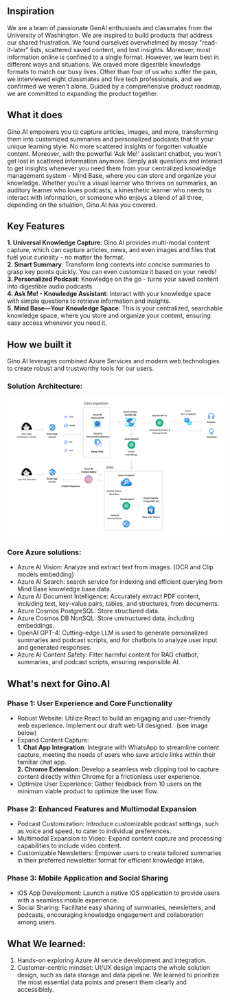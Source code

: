 ## Inspiration
We are a team of passionate GenAI enthusiasts and classmates from the University of Washington. We are inspired to build products that address our shared frustration. 
We found ourselves overwhelmed by messy "read-it-later" lists, scattered saved content, and lost insights. Moreover, most information online is confined to a single format. However, we learn best in different ways and situations. We craved more digestible knowledge formats to match our busy lives.
Other than four of us who suffer the pain, we interviewed eight classmates and five tech professionals, and we confirmed we weren't alone.
Guided by a comprehensive product roadmap, we are committed to expanding the product together.

## What it does
Gino.AI empowers you to capture articles, images, and more, transforming them into customized summaries and personalized podcasts that fit your unique learning style. No more scattered insights or forgotten valuable content.
Moreover, with the powerful 'Ask Me!' assistant chatbot, you won't get lost in scattered information anymore. Simply ask questions and interact to get insights whenever you need them from your centralized knowledge management system - Mind Base, where you can store and organize your knowledge.
Whether you're a visual learner who thrives on summaries, an auditory learner who loves podcasts, a kinesthetic learner who needs to interact with information, or someone who enjoys a blend of all three, depending on the situation, Gino.AI has you covered.
## Key Features <br>
**1. Universal Knowledge Capture**:  Gino.AI provides multi-modal content capture, which can capture articles, news, and even images and files that fuel your curiosity – no matter the format.  
**2. Smart Summary**:  Transform long contexts into concise summaries to grasp key points quickly. You can even customize it based on your needs!  
**3. Personalized Podcast**:
Knowledge on the go - turns your saved content into digestible audio podcasts.  
**4. Ask Me! - Knowledge Assistant**:
Interact with your knowledge space with simple questions to retrieve information and insights.  
**5. Mind Base—Your Knowledge Space**:
This is your centralized, searchable knowledge space, where you store and organize your content, ensuring easy access whenever you need it.  

## How we built it
Gino.AI leverages combined Azure Services and modern web technologies to create robust and trustworthy tools for our users. <br>
### Solution Architecture: <br>
![architecture](https://github.com/aiearthhack/gino/blob/main/Gino.AI%20general.png)
### Core Azure solutions:
* Azure AI Vision: Analyze and extract text from images. (OCR and Clip models embedding)<br>
* Azure AI Search: search service for indexing and efficient querying from Mind Base knowledge base data.<br>
* Azure AI Document Intelligence: Accurately extract PDF content, including text, key-value pairs, tables, and structures, from documents.<br>
* Azure Cosmos PostgreSQL: Store structured data. <br>
* Azure Cosmos DB NonSQL: Store unstructured data, including embeddings.<br>
* OpenAI GPT-4: Cutting-edge LLM is used to generate personalized summaries and podcast scripts, and for chatbots to analyze user input and generated responses.<br>
* Azure AI Content Safety: Filter harmful content for RAG chatbot, summaries, and podcast scripts, ensuring responsible AI.


## What's next for Gino.AI
### Phase 1: User Experience and Core Functionality<br>
* Robust Website: Utilize React to build an engaging and user-friendly web experience. Implement our draft web UI designed.  (see image below)<br>
* Expand Content Capture: <br>
  **1. Chat App Integration**: Integrate with WhatsApp to streamline content capture, meeting the needs of users who save article links within their familiar chat app. <br>
  **2. Chrome Extension**: Develop a seamless web clipping tool to capture content directly within Chrome for a frictionless user experience.  <br>
* Optimize User Experience: Gather feedback from 10 users on the minimum viable product to optimize the user flow.  <br>
### Phase 2: Enhanced Features and Multimodal Expansion<br>
* Podcast Customization: Introduce customizable podcast settings, such as voice and speed, to cater to individual preferences.  <br>
* Multimodal Expansion to Video: Expand content capture and processing capabilities to include video content.  <br>
* Customizable Newsletters: Empower users to create tailored summaries in their preferred newsletter format for efficient knowledge intake.  <br>
### Phase 3: Mobile Application and Social Sharing <br>
* iOS App Development: Launch a native iOS application to provide users with a seamless mobile experience.  <br>
* Social Sharing: Facilitate easy sharing of summaries, newsletters, and podcasts, encouraging knowledge engagement and collaboration among users.  <br>

## What We learned: 
1. Hands-on exploring Azure AI service development and integration. <br>
2. Customer-centric mindset: UI/UX design impacts the whole solution design, such as data storage and data pipeline. We learned to prioritize the most essential data points and present them clearly and accessiblely. <br>
